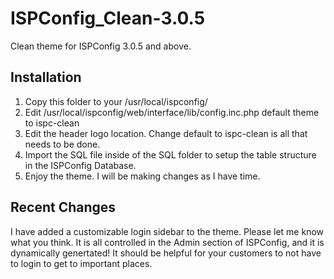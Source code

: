 ISPConfig_Clean-3.0.5
=====================

Clean theme for ISPConfig 3.0.5 and above. 


Installation
------------

1. Copy this folder to your /usr/local/ispconfig/
2. Edit /usr/local/ispconfig/web/interface/lib/config.inc.php default theme to ispc-clean
3. Edit the header logo location. Change default to ispc-clean is all that needs to be done.
4. Import the SQL file inside of the SQL folder to setup the table structure in the ISPConfig Database.
5. Enjoy the theme. I will be making changes as I have time.

Recent Changes
--------------

I have added a customizable login sidebar to the theme. Please let me know what you think. It is all controlled in the Admin section of ISPConfig, and it is dynamically genertated! It should be helpful for your customers to not have to login to get to important places.